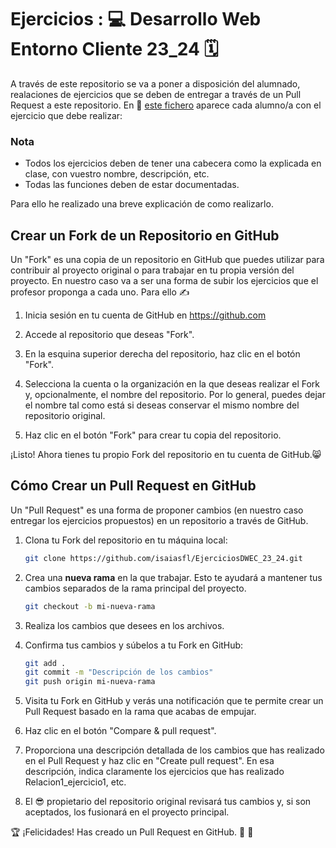 # Ejercicios : 💻 Desarrollo Web Entorno Cliente 23_24 🗓️

A través de este repositorio se va a poner a disposición del alumnado, realaciones de ejercicios que se deben de entregar a través de un Pull Request a este repositorio.
En 📁 [este fichero](https://github.com/isaiasfl/EjerciciosDWEC_23_24/blob/main/Ejercicios_asociados_a_cada_alumno_a.md) aparece cada alumno/a con el ejercicio que debe realizar:

### Nota

- Todos los ejercicios deben de tener una cabecera como la explicada en clase, con vuestro nombre, descripción, etc.
- Todas las funciones deben de estar documentadas.

Para ello he realizado una breve explicación de como realizarlo.

## Crear un Fork de un Repositorio en GitHub

Un "Fork" es una copia de un repositorio en GitHub que puedes utilizar para contribuir al proyecto original o para trabajar en tu propia versión del proyecto. En nuestro caso va a ser una forma de subir los ejercicios que el profesor proponga a cada uno. Para ello ✍

1. Inicia sesión en tu cuenta de GitHub en https://github.com

2. Accede al repositorio que deseas "Fork".

3. En la esquina superior derecha del repositorio, haz clic en el botón "Fork".

4. Selecciona la cuenta o la organización en la que deseas realizar el Fork y, opcionalmente, el nombre del repositorio. Por lo general, puedes dejar el nombre tal como está si deseas conservar el mismo nombre del repositorio original.

5. Haz clic en el botón "Fork" para crear tu copia del repositorio.

¡Listo! Ahora tienes tu propio Fork del repositorio en tu cuenta de GitHub.😸

## Cómo Crear un Pull Request en GitHub

Un "Pull Request" es una forma de proponer cambios (en nuestro caso entregar los ejercicios propuestos) en un repositorio a través de GitHub.

1. Clona tu Fork del repositorio en tu máquina local:

   ```bash
   git clone https://github.com/isaiasfl/EjerciciosDWEC_23_24.git
   ```

2. Crea una **nueva rama** en la que trabajar. Esto te ayudará a mantener tus cambios separados de la rama principal del proyecto.

   ```bash
   git checkout -b mi-nueva-rama
   ```

3. Realiza los cambios que desees en los archivos.

4. Confirma tus cambios y súbelos a tu Fork en GitHub:

   ```bash
   git add .
   git commit -m "Descripción de los cambios"
   git push origin mi-nueva-rama
   ```

5. Visita tu Fork en GitHub y verás una notificación que te permite crear un Pull Request basado en la rama que acabas de empujar.

6. Haz clic en el botón "Compare & pull request".

7. Proporciona una descripción detallada de los cambios que has realizado en el Pull Request y haz clic en "Create pull request". En esa descripción, indica claramente los ejercicios que has realizado Relacion1_ejercicio1, etc.

8. El 😎 propietario del repositorio original revisará tus cambios y, si son aceptados, los fusionará en el proyecto principal.

🏆 ¡Felicidades! Has creado un Pull Request en GitHub. 👏 👏
